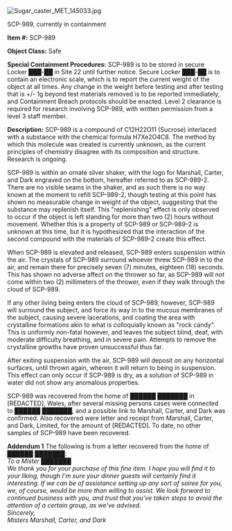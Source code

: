 ![Sugar_caster_MET_145033.jpg](http://scp-wiki.wdfiles.com/local--files/scp-989/Sugar_caster_MET_145033.jpg)

SCP-989, currently in containment

**Item #:** SCP-989

**Object Class:** Safe

**Special Containment Procedures:** SCP-989 is to be stored in secure Locker ███-██ in Site 22 until further notice. Secure Locker ███-██ is to contain an electronic scale, which is to report the current weight of the object at all times. Any change in the weight before testing and after testing that is +/- 1g beyond test materials removed is to be reported immediately, and Containment Breach protocols should be enacted. Level 2 clearance is required for research involving SCP-989, with written permission from a level 3 staff member.

**Description:** SCP-989 is a compound of C12H22O11 (Sucrose) interlaced with a substance with the chemical formula H7Xe2O4C8. The method by which this molecule was created is currently unknown, as the current principles of chemistry disagree with its composition and structure. Research is ongoing.

SCP-989 is within an ornate silver shaker, with the logo for Marshall, Carter, and Dark engraved on the bottom, hereafter referred to as SCP-989-2. There are no visible seams in the shaker, and as such there is no way known at the moment to refill SCP-989-2, though testing at this point has shown no measurable change in weight of the object, suggesting that the substance may replenish itself. This "replenishing" effect is only observed to occur if the object is left standing for more than two (2) hours without movement. Whether this is a property of SCP-989 or SCP-989-2 is unknown at this time, but it is hypothesized that the interaction of the second compound with the materials of SCP-989-2 create this effect.

When SCP-989 is elevated and released, SCP-989 enters suspension within the air. The crystals of SCP-989 surround whoever threw SCP-989 in to the air, and remain there for precisely seven (7) minutes, eighteen (18) seconds. This has shown no adverse affect on the thrower so far, as SCP-989 will not come within two (2) millimeters of the thrower, even if they walk through the cloud of SCP-989.

If any other living being enters the cloud of SCP-989, however, SCP-989 will surround the subject, and force its way in to the mucous membranes of the subject, causing severe lacerations, and coating the area with crystalline formations akin to what is colloquially known as "rock candy". This is uniformly non-fatal however, and leaves the subject blind, deaf, with moderate difficulty breathing, and in severe pain. Attempts to remove the crystalline growths have proven unsuccessful thus far.

After exiting suspension with the air, SCP-989 will deposit on any horizontal surfaces, until thrown again, wherein it will return to being in suspension. This effect can only occur if SCP-989 is dry, as a solution of SCP-989 in water did not show any anomalous properties.

SCP-989 was recovered from the home of ██████ ███████ in \[REDACTED\], Wales, after several missing persons cases were connected to ██████ ███████, and a possible link to Marshall, Carter, and Dark was confirmed. Also recovered were letter and receipt from Marshall, Carter, and Dark, Limited, for the amount of \[REDACTED\]. To date, no other samples of SCP-989 have been recovered.

**Addendum 1** The following is from a letter recovered from the home of ██████ ███████:  
_To a Mister ███████  
We thank you for your purchase of this fine item. I hope you will find it to your liking, though I'm sure your dinner guests will certainly find it interesting. If we can be of assistance setting up any sort of soiree for you, we, of course, would be more than willing to assist. We look forward to continued business with you, and trust that you've taken steps to avoid the attention of a certain group, as we've advised.  
Sincerely,  
Misters Marshall, Carter, and Dark_